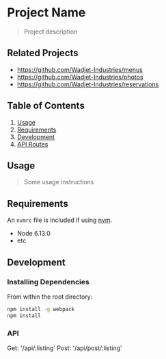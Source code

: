# Project Name

> Project description

## Related Projects

  - https://github.com/Wadjet-Industries/menus
  - https://github.com/Wadjet-Industries/photos
  - https://github.com/Wadjet-Industries/reservations

## Table of Contents

1. [Usage](#Usage)
1. [Requirements](#requirements)
1. [Development](#development)
1. [API Routes](#API)

## Usage

> Some usage instructions

## Requirements

An `nvmrc` file is included if using [nvm](https://github.com/creationix/nvm).

- Node 6.13.0
- etc

## Development

### Installing Dependencies

From within the root directory:

```sh
npm install -g webpack
npm install
```

### API
Get: '/api/:listing'
Post: '/api/post/:listing'